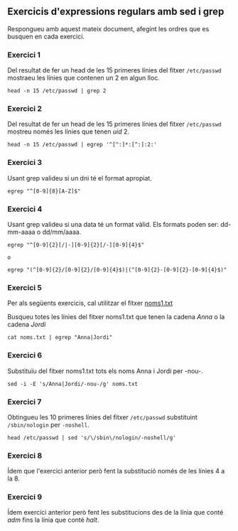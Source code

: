 
## Exercicis d'expressions regulars amb sed i grep

Respongueu amb aquest mateix document, afegint les ordres que es busquen en cada exercici.

### Exercici 1

Del resultat de fer un head de les 15 primeres línies del fitxer `/etc/passwd`
mostraeu les línies que contenen un 2 en algun lloc.

```
head -n 15 /etc/passwd | grep 2
```

### Exercici 2

Del resultat de fer un head de les 15 primeres línies del fitxer `/etc/passwd`
mostreu només les línies que tenen *uid* 2.

```
head -n 15 /etc/passwd | egrep '^[^:]*:[^:]:2:'
```

### Exercici 3

Usant grep valideu si un dni té el format apropiat.

```
egrep "^[0-9]{8}[A-Z]$"
```

### Exercici 4 

Usant grep valideu si una data té un format vàlid. Els formats poden ser: dd-mm-aaaa o dd/mm/aaaa.

```
egrep "^[0-9]{2}[/|-][0-9]{2}[/-][0-9]{4}$"

o

egrep "(^[0-9]{2}/[0-9]{2}/[0-9]{4}$)|(^[0-9]{2}-[0-9]{2}-[0-9]{4}$)"
```

### Exercici 5

Per als següents exercicis, cal utilitzar el fitxer [noms1.txt](noms1.txt)

Busqueu totes les línies del fitxer noms1.txt que tenen la cadena *Anna* o la cadena *Jordi*

```
cat noms.txt | egrep "Anna|Jordi"
```

### Exercici 6

Substituïu del fitxer noms1.txt tots els noms Anna i Jordi per -nou-.

```
sed -i -E 's/Anna|Jordi/-nou-/g' noms.txt
```

### Exercici 7

Obtingueu les 10 primeres línies del fitxer `/etc/passwd` substituint `/sbin/nologin` per `-noshell`.

```
head /etc/passwd | sed 's/\/sbin\/nologin/-noshell/g'
```

### Exercici 8

Ídem que l'exercici anterior però fent la substitució només de les línies 4 a la 8.

### Exercici 9

Ídem exercici anterior però fent les substitucions des de la línia que conté *adm* fins la línia que conté *halt*.

